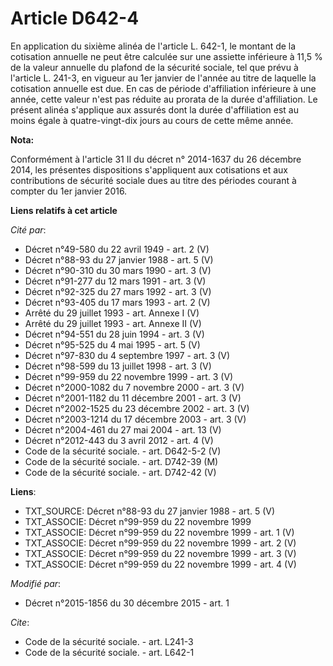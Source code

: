 # Article D642-4

En application du sixième alinéa de l'article L. 642-1, le montant de la cotisation annuelle ne peut être calculée sur une
assiette inférieure à   11,5 % de la valeur annuelle du plafond de la sécurité sociale, tel que prévu à l'article L. 241-3,
en vigueur au 1er janvier de l'année au titre de laquelle la cotisation annuelle est due. En cas de période d'affiliation
inférieure à une année, cette valeur n'est pas réduite au prorata de la durée d'affiliation. Le présent alinéa s'applique aux
assurés dont la durée d'affiliation est au moins égale à quatre-vingt-dix jours au cours de cette même année.

**Nota:**

Conformément à l'article 31 II du décret n° 2014-1637 du 26 décembre 2014, les présentes dispositions s'appliquent aux
cotisations et aux contributions de sécurité sociale dues au titre des périodes courant à compter du 1er janvier 2016.

**Liens relatifs à cet article**

_Cité par_:

  - Décret n°49-580 du 22 avril 1949 - art. 2 (V)
  - Décret n°88-93 du 27 janvier 1988 - art. 5 (V)
  - Décret n°90-310 du 30 mars 1990 - art. 3 (V)
  - Décret n°91-277 du 12 mars 1991 - art. 3 (V)
  - Décret n°92-325 du 27 mars 1992 - art. 3 (V)
  - Décret n°93-405 du 17 mars 1993 - art. 2 (V)
  - Arrêté du 29 juillet 1993 - art. Annexe I (V)
  - Arrêté du 29 juillet 1993 - art. Annexe II (V)
  - Décret n°94-551 du 28 juin 1994 - art. 3 (V)
  - Décret n°95-525 du 4 mai 1995 - art. 5 (V)
  - Décret n°97-830 du 4 septembre 1997 - art. 3 (V)
  - Décret n°98-599 du 13 juillet 1998 - art. 3 (V)
  - Décret n°99-959 du 22 novembre 1999 - art. 3 (V)
  - Décret n°2000-1082 du 7 novembre 2000 - art. 3 (V)
  - Décret n°2001-1182 du 11 décembre 2001 - art. 3 (V)
  - Décret n°2002-1525 du 23 décembre 2002 - art. 3 (V)
  - Décret n°2003-1214 du 17 décembre 2003 - art. 3 (V)
  - Décret n°2004-461 du 27 mai 2004 - art. 13 (V)
  - Décret n°2012-443  du 3 avril 2012 - art. 4 (V)
  - Code de la sécurité sociale. - art. D642-5-2 (V)
  - Code de la sécurité sociale. - art. D742-39 (M)
  - Code de la sécurité sociale. - art. D742-42 (V)

**Liens**:

  - TXT_SOURCE: Décret n°88-93 du 27 janvier 1988 - art. 5 (V)
  - TXT_ASSOCIE: Décret n°99-959 du 22 novembre 1999
  - TXT_ASSOCIE: Décret n°99-959 du 22 novembre 1999 - art. 1 (V)
  - TXT_ASSOCIE: Décret n°99-959 du 22 novembre 1999 - art. 2 (V)
  - TXT_ASSOCIE: Décret n°99-959 du 22 novembre 1999 - art. 3 (V)
  - TXT_ASSOCIE: Décret n°99-959 du 22 novembre 1999 - art. 4 (V)

_Modifié par_:

  - Décret n°2015-1856 du 30 décembre 2015 - art. 1

_Cite_:

  - Code de la sécurité sociale. - art. L241-3
  - Code de la sécurité sociale. - art. L642-1

